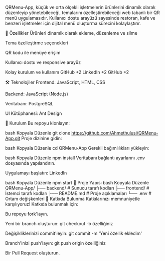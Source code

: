 QRMenu-App, küçük ve orta ölçekli işletmelerin ürünlerini dinamik olarak düzenleyip yönetebileceği, temalarını özelleştirebileceği web tabanlı bir QR menü uygulamasıdır. Kullanıcı dostu arayüzü sayesinde restoran, kafe ve benzeri işletmeler için dijital menü oluşturma sürecini kolaylaştırır.

🚀 Özellikler
Ürünleri dinamik olarak ekleme, düzenleme ve silme

Tema özelleştirme seçenekleri

QR kodu ile menüye erişim

Kullanıcı dostu ve responsive arayüz

Kolay kurulum ve kullanım
GitHub
+2
LinkedIn
+2
GitHub
+2

🛠️ Teknolojiler
Frontend: JavaScript, HTML, CSS

Backend: JavaScript (Node.js)

Veritabanı: PostgreSQL

UI Kütüphanesi: Ant Design

🔧 Kurulum
Bu repoyu klonlayın:

bash
Kopyala
Düzenle
git clone https://github.com/Ahmethulusi/QRMenu-App.git
Proje dizinine gidin:

bash
Kopyala
Düzenle
cd QRMenu-App
Gerekli bağımlılıkları yükleyin:

bash
Kopyala
Düzenle
npm install
Veritabanı bağlantı ayarlarını .env dosyasında yapılandırın.

Uygulamayı başlatın:
LinkedIn

bash
Kopyala
Düzenle
npm start
📁 Proje Yapısı
bash
Kopyala
Düzenle
QRMenu-App/
├── backend/           # Sunucu tarafı kodları
├── frontend/          # İstemci tarafı kodları
├── README.md          # Proje açıklamaları
└── .env               # Ortam değişkenleri
🤝 Katkıda Bulunma
Katkılarınızı memnuniyetle karşılıyoruz! Katkıda bulunmak için:

Bu repoyu fork'layın.

Yeni bir branch oluşturun: git checkout -b özelliğiniz

Değişikliklerinizi commit'leyin: git commit -m 'Yeni özellik ekledim'

Branch'inizi push'layın: git push origin özelliğiniz

Bir Pull Request oluşturun.

